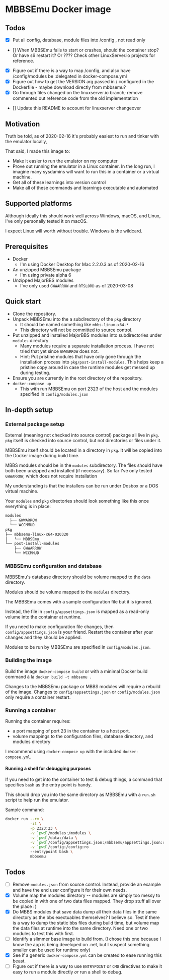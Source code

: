 # MBBSEmu Docker image

## Todos

- [x] Put all config, database, module files into /config , not read only
- [] When MBBSEmu fails to start or crashes, should the container stop? Or have s6 restart it? Or ???? Check other LinuxServer.io projects for reference.
- [x] Figure out if there is a way to map /config, and also have /config/modules be :delegated in docker-compose.yml
- [x] Figure out how to get the VERSION arg passed in / configured in the Dockerfile - maybe download directly from mbbsemu?
- [x] Go through files changed on the linuxserver.io branch; remove commented out reference code from the old implementation
- [] Update this README to account for linuxserver changeover

## Motivation

Truth be told, as of 2020-02-16 it's probably easiest to run and tinker with the emulator locally,

That said, I made this image to:

* Make it easier to run the emulator on my computer
* Prove out running the emulator in a Linux container. In the long run, I imagine many sysdamins will want to run this in a container or a virtual machine.
* Get all of these learnings into version control
* Make all of these commands and learnings executable and automated

## Supported platforms

Although ideally this should work well across Windows, macOS, and Linux, I've only personally tested it on macOS.

I expect Linux will worth without trouble. Windows is the wildcard.

## Prerequisites

* Docker
  * I'm using Docker Desktop for Mac 2.2.0.3 as of 2020-02-16
* An unzipped MBBSEmu package
  * I'm using private alpha 6
* Unzipped MajorBBS modules
  * I've only used `GWWARROW` and `RTSLORD` as of 2020-03-08

## Quick start

* Clone the repository.
* Unpack MBBSEmu into the a subdirectory of the `pkg` directory
  * It should be named something like `mbbs-linux-x64-*`
  * This directory will not be committed to source control.
* Put unzipped and installed MajorBBS modules into subdirectories under `modules` directory
  * Many modules require a separate installation process. I have not tried that yet since `GWWARROW` does not.
  * Hint: Put pristine modules that have only gone through the installation process into `pkg/post-install-modules`. This helps keep a pristine copy around in case the runtime modules get messed up during testing.
* Ensure you are currently in the root directory of the repository.
* `docker-compose up`
  * This with run MBBSEmu on port 2323 of the host and the modules specified in `config/modules.json`

## In-depth setup

### External package setup

External (meaning not checked into source control) package all live in `pkg`. `pkg` itself is checked into source control, but not directories or files under it.

MBBSEmu itself should be located in a directory in `pkg`. It will be copied into the Docker image during build time.

MBBS modules should be in the `modules` subdirectory. The files should have both been unzipped and installed (if necessary). So far I've only tested `GWWARROW`, which does not require installation

My understanding is that the installers can be run under Dosbox or a DOS virtual machine.

Your `modules` and `pkg` directories should look something like this once everything is in place:

```sh
modules
  ├── GWWARROW
  └── WCCMMUD
pkg
├── mbbsemu-linux-x64-020320
│   └── MBBSEmu
└── post-install-modules
    ├── GWWARROW
    └── WCCMMUD
```

### MBBSEmu configuration and database

MBBSEmu's database directory should be volume mapped to the `data` directory.

Modules should be volume mapped to the `modules` directory.

The MBBSEmu comes with a sample configuration file but it is ignored.

Instead, the file in `config/appsettings.json` is mapped as a read-only volume into the container at runtime.

If you need to make configuration file changes, then `config/appsettings.json` is your friend. Restart the container after your changes and they should be applied.

Modules to be run by MBBSEmu are specified in `config/modules.json`.

### Building the image

Build the image `docker-compose build` or with a minimal Docker build command à la `docker build -t mbbsemu .`

Changes to the MBBSEmu package or MBBS modules will require a rebuild of the image. Changes to `config/appsettings.json` or `config/modules.json` only require a container restart.

### Running a container

Running the container requires:
  
* a port mapping of port 23 in the container to a host port.
* volume mappings to the configuration files, database directory, and modules directory

I recommend using `docker-compose up` with the included `docker-compose.yml`.

#### Running a shell for debugging purposes

If you need to get into the container to test & debug things, a command that specifies `bash` as the entry point is handy.

This should drop you into the same directory as MBBSEmu with a `run.sh` script to help run the emulator.

Sample command:

```sh
docker run --rm \
           -it \
           -p 2323:23 \
           -v `pwd`/modules:/modules \
           -v `pwd`/data:/data \
           -v `pwd`/config/appsettings.json:/mbbsemu/appsettings.json:ro \
           -v `pwd`/config:/config:ro
           --entrypoint bash \
           mbbsemu
```

## Todos

* [ ] Remove `modules.json` from source control. Instead, provide an example and have the end user configure it for their own needs.
* [x] Volume map the modules directory -- modules are simply too messy to be copied in with one of two data files mapped. They drop stuff all over the place :(
* [x] Do MBBS modules that save data dump all their data files in the same directory as the bbs exectuables themselves? I believe so. Test if there is a way to dump the static bbs files during build time, but volume map the data files at runtime into the same directory. Need one or two modules to test this with first.
* [ ] Identify a slimmer base image to build from. (I chose this one because I know the app is being developed on .net, but I suspect something smaller can be used for runtime only)
* [x] See if a generic `docker-compose.yml` can be created to ease running this beast.
* [ ] Figure out if there is a way to use `ENTRYPOINT` or `CMD` directives to make it easy to run a module directly _or_ run a shell to debug.
